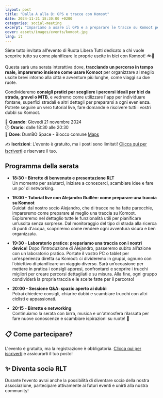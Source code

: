 ```yaml
---
layout: post
title: "Dalla A alla B: GPS e tracce con Komoot"
date: 2024-11-21 18:30:00 +0200
categories: social-meeting
excerpt: "Impariamo a usare il GPS e a preparare le tracce su Komoot per adattarle alle proprie necessità"
cover: assets/images/events/komoot.jpg
lang: it
---
```


Siete tuttə invitatə all'evento di Ruota Libera Tutti dedicato a chi vuole scoprire tutto su come pianificare le proprie uscite in bici con Komoot! 🚲📍

Questa sarà una serata interattiva dove, **tracciando un percorso in tempo reale, impareremo insieme come usare Komoot** per organizzare al meglio uscite brevi intorno alla città e avventure più lunghe, come viaggi su due ruote. 

Condivideremo **consigli pratici per scegliere i percorsi ideali per bici da strada, gravel o MTB**, e vedremo come utilizzare l'app per individuare fontane, superfici stradali e altri dettagli per prepararsi a ogni evenienza. Potrete seguire un vero tutorial live, fare domande e risolvere tutti i vostri dubbi su Komoot.

📅 **Quando**: Giovedì 21 novembre 2024\
🕖 **Orario**: dalle 18:30 alle 20:30\
📍 **Dove**: DumBO Space - Blocco comune [Maps](https://maps.app.goo.gl/UpHT9WyYLxS9EJJi9)

✍️ **Iscrizioni**: L'evento è gratuito, ma i posti sono limitati! [Clicca qui per iscriverti](https://forms.gle/jEHVU2RStCm6P7zr6) e riservare il tuo.

## **Programma della serata**

- **18:30 - Birrette di benvenuto e presentazione RLT**\
Un momento per salutarci, iniziare a conoscerci, scambiare idee e fare un po’ di networking.

- **19:00 - Tutorial live con Alejandro Guillén: come preparare una traccia su Komoot**\
Guidati dal nostro socio Alejandro, che di tracce ne ha fatte parecchie, impareremo come preparare al meglio una traccia su Komoot. Esploreremo nel dettaglio tutte le funzionalità utili per pianificare un’uscita senza sorprese. Dal monitoraggio del tipo di strada alla ricerca di punti d'acqua, scopriremo come rendere ogni avventura sicura e ben organizzata.

- **19:30 - Laboratorio pratico: prepariamo una traccia con i nostri device!**
Dopo l'introduzione di Alejandro, passeremo subito all’azione con un laboratorio pratico. Portate il vostro PC o tablet per un’esperienza diretta su Komoot: ci divideremo in gruppi, ognuno con l’obiettivo di pianificare un viaggio diverso. Sarà un’occasione per mettere in pratica i consigli appresi, confrontarci e scoprire i trucchi migliori per creare percorsi dettagliati e su misura. Alla fine, ogni gruppo condividerà la propria traccia e le scelte fatte per il percorso!

- **20:00 - Sessione Q&A: spazio aperto ai dubbi**\
Potrai chiedere consigli, chiarire dubbi e scambiare trucchi con altri ciclisti e appassionati.

- **20:15 - Birrette e networking**\
Continuiamo la serata con birra, musica e un'atmosfera rilassata per fare nuove conoscenze e scambiare ispirazioni su ruote! 🍻

## 📋 Come partecipare?
L'evento è gratuito, ma la registrazione è obbligatoria. [Clicca qui per iscriverti]() e assicurarti il tuo posto!

## ✨ Diventa sociə RLT
Durante l’evento avrai anche la possibilità di diventare sociə della nostra associazione, partecipare attivamente ai futuri eventi e unirti alla nostra community!
